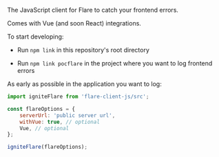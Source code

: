 The JavaScript client for Flare to catch your frontend errors.

Comes with Vue (and soon React) integrations.

To start developing:
- Run `npm link` in this repository's root directory

- Run `npm link pocflare` in the project where you want to log frontend errors

As early as possible in the application you want to log:

```js
import igniteFlare from 'flare-client-js/src';

const flareOptions = {
    serverUrl: 'public server url',
    withVue: true, // optional
    Vue, // optional
};

igniteFlare(flareOptions);
```
